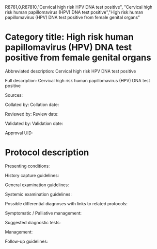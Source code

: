 R8781,0,R87810,"Cervical high risk HPV DNA test positive", "Cervical high risk human papillomavirus (HPV) DNA test positive","High risk human papillomavirus (HPV) DNA test positive from female genital organs"
# Category title: High risk human papillomavirus (HPV) DNA test positive from female genital organs

Abbreviated description: Cervical high risk HPV DNA test positive

Full description: Cervical high risk human papillomavirus (HPV) DNA test positive

Sources:

Collated by:
Collation date:

Reviewed by:
Review date:

Validated by:
Validation date:

Approval UID:

# Protocol description

Presenting conditions:

History capture guidelines:

General examination guidelines:

Systemic examination guidelines:

Possible differential diagnoses with links to related protocols:

Symptomatic / Palliative management:

Suggested diagnostic tests:

Management:

Follow-up guidelines:

